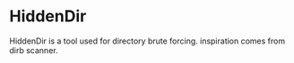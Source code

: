 # HiddenDir
HiddenDir is a tool used for directory brute forcing. inspiration comes from dirb scanner. 
